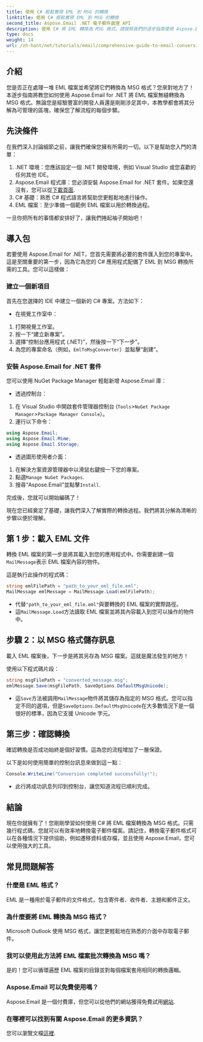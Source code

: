 ```yaml
---
title: 使用 C# 輕鬆實現 EML 到 MSG 的轉換
linktitle: 使用 C# 輕鬆實現 EML 到 MSG 的轉換
second_title: Aspose.Email .NET 電子郵件處理 API
description: 使用 C# 將 EML 轉換為 MSG 格式。請按照我們的逐步指南使用 Aspose.Email for .NET 進行無縫檔案轉換。
type: docs
weight: 14
url: /zh-hant/net/tutorials/email/comprehensive-guide-to-email-conversion-and-export/eml-to-msg-convert-made-easy-using-csharp/
---
```

## 介紹

您是否正在處理一堆 EML 檔案並希望將它們轉換為 MSG 格式？您來對地方了！本逐步指南將教您如何使用 Aspose.Email for .NET 將 EML 檔案無縫轉換為 MSG 格式。無論您是經驗豐富的開發人員還是剛剛涉足其中，本教學都會將其分解為可管理的區塊，確保您了解流程的每個步驟。

## 先決條件

在我們深入討論細節之前，讓我們確保您擁有所需的一切。以下是幫助您入門的清單：

1. .NET 環境：您應該設定一個 .NET 開發環境，例如 Visual Studio 或您喜歡的任何其他 IDE。
2.  Aspose.Email 程式庫：您必須安裝 Aspose.Email for .NET 套件。如果您還沒有，您可以從[下載頁面](https://releases.aspose.com/email/net/).
3. C# 基礎：熟悉 C# 程式語言將幫助您更輕鬆地進行操作。
4. EML 檔案：至少準備一個範例 EML 檔案以用於轉換過程。

一旦你把所有的事情都安排好了，讓我們捲起袖子開始吧！

## 導入包

若要使用 Aspose.Email for .NET，您首先需要將必要的套件匯入到您的專案中。這是至關重要的第一步，因為它為您的 C# 應用程式配備了 EML 到 MSG 轉換所需的工具。您可以這樣做：

### 建立一個新項目

首先在您選擇的 IDE 中建立一個新的 C# 專案。方法如下：

- 在視覺工作室中： 
1. 打開視覺工作室。
2. 按一下“建立新專案”。
3. 選擇“控制台應用程式 (.NET)”，然後按一下“下一步”。
4. 為您的專案命名（例如，`EmlToMsgConverter`）並點擊“創建”。

### 安裝 Aspose.Email for .NET 套件

您可以使用 NuGet Package Manager 輕鬆新增 Aspose.Email 庫：

- 透過控制台：
1. 在 Visual Studio 中開啟套件管理器控制台 (`Tools`>`NuGet Package Manager`>`Package Manager Console`）。
2. 運行以下命令：

```csharp
using Aspose.Email;
using Aspose.Email.Mime;
using Aspose.Email.Storage;
```

- 透過圖形使用者介面：
1. 在解決方案資源管理器中以滑鼠右鍵按一下您的專案。
2. 點選`Manage NuGet Packages`.
3. 搜尋“Aspose.Email”並點擊`Install`.

完成後，您就可以開始編碼了！

現在您已經奠定了基礎，讓我們深入了解實際的轉換過程。我們將其分解為清晰的步驟以便於理解。

## 第 1 步：載入 EML 文件

轉換 EML 檔案的第一步是將其載入到您的應用程式中。你需要創建一個`MailMessage`表示 EML 檔案內容的物件。

這是執行此操作的程式碼：

```csharp
string emlFilePath = "path_to_your_eml_file.eml";
MailMessage emlMessage = MailMessage.Load(emlFilePath);
```
 
- 代替`"path_to_your_eml_file.eml"`與要轉換的 EML 檔案的實際路徑。
- 這`MailMessage.Load`方法讀取 EML 檔案並將其內容載入到您可以操作的物件中。

## 步驟 2：以 MSG 格式儲存訊息

載入 EML 檔案後，下一步是將其另存為 MSG 檔案。這就是魔法發生的地方！

使用以下程式碼片段：

```csharp
string msgFilePath = "converted_message.msg";
emlMessage.Save(msgFilePath, SaveOptions.DefaultMsgUnicode);
```
 
- 這`Save`方法被調用`MailMessage`物件將其儲存為指定的 MSG 格式。您可以指定不同的選項，但是`SaveOptions.DefaultMsgUnicode`在大多數情況下是一個很好的標準，因為它支援 Unicode 字元。

## 第三步：確認轉換

確認轉換是否成功始終是個好習慣。這為您的流程增加了一層保證。

以下是如何使用簡單的控制台訊息來做到這一點：

```csharp
Console.WriteLine("Conversion completed successfully!");
```
 
- 此行將成功訊息列印到控制台，讓您知道流程已順利完成。

## 結論

現在你就擁有了！您剛剛學習如何使用 C# 將 EML 檔案轉換為 MSG 格式。只需幾行程式碼，您就可以有效率地轉換電子郵件檔案。請記住，轉換電子郵件格式可以在各種情況下提供協助，例如遷移資料或存檔，並且使用 Aspose.Email，您可以使用強大的工具。

## 常見問題解答

### 什麼是 EML 格式？
EML 是一種用於電子郵件的文件格式，包含寄件者、收件者、主題和郵件正文。

### 為什麼要將 EML 轉換為 MSG 格式？
Microsoft Outlook 使用 MSG 格式，讓您更輕鬆地在熟悉的介面中存取電子郵件。

### 我可以使用此方法將 EML 檔案批次轉換為 MSG 嗎？
是的！您可以循環遍歷 EML 檔案的目錄並對每個檔案套用相同的轉換邏輯。

### Aspose.Email 可以免費使用嗎？
 Aspose.Email 是一個付費庫，但您可以從他們的網站獲得免費試用[網站](https://releases.aspose.com/).

### 在哪裡可以找到有關 Aspose.Email 的更多資訊？
您可以瀏覽文檔[這裡](https://reference.aspose.com/email/net/).